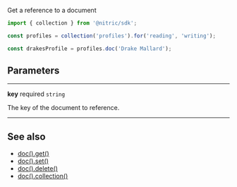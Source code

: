 Get a reference to a document

```javascript
import { collection } from '@nitric/sdk';

const profiles = collection('profiles').for('reading', 'writing');

const drakesProfile = profiles.doc('Drake Mallard');
```

## Parameters

---

**key** required `string`

The key of the document to reference.

---

## See also

 - [doc().get()](./collection-doc-get.md)
 - [doc().set()](./collection-doc-set.md)
 - [doc().delete()](./collection-doc-delete.md)
 - [doc().collection()](./collection-doc-collection.md)